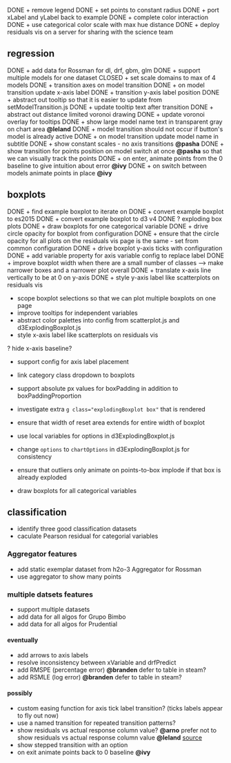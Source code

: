 DONE + remove legend
DONE + set points to constant radius
DONE + port xLabel and yLabel back to example
DONE + complete color interaction
DONE + use categorical color scale with max hue distance
DONE + deploy residuals vis on a server for sharing with 
       the science team

## regression
DONE + add data for Rossman for dl, drf, gbm, glm
DONE + support multiple models for one dataset
CLOSED + set scale domains to max of 4 models
DONE + transition axes on model transition
DONE + on model transition update x-axis label
DONE + transition y-axis label position
DONE + abstract out tooltip so that it is easier 
       to update from setModelTransition.js
DONE + update tooltip text after transition
DONE + abstract out distance limited voronoi drawing
DONE + update voronoi overlay for tooltips
DONE + show large model name text in transparent gray on 
       chart area **@leland**
DONE + model transition should not occur if button's model 
       is already active
DONE + on model transition update model name in subtitle
DONE + show constant scales - no axis transitions **@pasha**
DONE + show transition for points position on model 
       switch at once **@pasha** so that we can
       visually track the points
DONE + on enter, animate points from the 0 baseline 
       to give intuition about error **@ivy**
DONE + on switch between models animate points
       in place **@ivy**


## boxplots
DONE + find example boxplot to iterate on
DONE + convert example boxplot to es2015
DONE + convert example boxplot to d3 v4
DONE ? exploding box plots
DONE + draw boxplots for one categorical variable
DONE + drive circle opacity for boxplot from configuration
DONE + ensure that the circle opacity for all plots on the residuals
       vis page is the same - set from common configuration
DONE + drive boxplot y-axis ticks with configuration
DONE + add variable property for axis variable config
       to replace label
DONE + improve boxplot width when there are a small number of classes
       --> make narrower boxes and a narrower plot overall
DONE + translate x-axis line vertically to be at 0 on y-axis
DONE + style y-axis label like scatterplots on residuals vis


+ scope boxplot selections so that we can plot multiple boxplots
  on one page
+ improve tooltips for independent variables
+ abstract color palettes into config from scatterplot.js
  and d3ExplodingBoxplot.js
+ style x-axis label like scatterplots on residuals vis

? hide x-axis baseline?
+ support config for axis label placement
+ link category class dropdown to boxplots
+ support absolute px values for boxPadding
  in addition to boxPaddingProportion


+ investigate extra `g class="explodingBoxplot box"`
  that is rendered
+ ensure that width of reset area extends
  for entire width of boxplot
+ use local variables for options in
  d3ExplodingBoxplot.js
+ change `options` to `chartOptions` in
  d3ExplodingBoxplot.js for consistency
+ ensure that outliers only animate 
  on points-to-box implode if that box 
  is already exploded




+ draw boxplots  for all categorical variables

## classification
+ identify three good classification datasets
+ caculate Pearson residual for categorial variables

### Aggregator features
+ add static exemplar dataset from h2o-3 Aggregator for Rossman
+ use aggregator to show many points

### multiple datsets features
+ support multiple datasets
+ add data for all algos for Grupo Bimbo
+ add data for all algos for Prudential



#### eventually
+ add arrows to axis labels
+ resolve inconsistency between xVariable and drfPredict
+ add RMSPE (percentage error) **@branden** defer to table in steam?
+ add RSMLE (log error) **@branden** defer to table in steam?

#### possibly
+ custom easing function for axis tick label transition?
  (ticks labels appear to fly out now)
+ use a named transition for repeated transition patterns?
+ show residuals vs actual response column value? **@arno**
  prefer not to show residuals vs actual response column value **@leland**
  [source](http://stats.stackexchange.com/questions/155587/residual-plots-why-plot-versus-fitted-values-not-observed-y-values)
+ show stepped transition with an option
+ on exit animate points back to 0 baseline **@ivy**